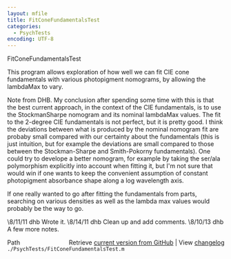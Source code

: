 ```yaml
---
layout: mfile
title: FitConeFundamentalsTest
categories:
  - PsychTests
encoding: UTF-8
---
```


FitConeFundamentalsTest

This program allows exploration of how well we can fit
CIE cone fundamentals with various photopigment nomograms,
by allowing the lambdaMax to vary.

Note from DHB.  My conclusion after spending some time with
this is that the best current approach, in the context of the
CIE fundamentals, is to use the StockmanSharpe nomogram and
its nominal lambdaMax values.  The fit to the 2-degree CIE
fundamentals is not perfect, but it is pretty good. I think
the deviations between what is produced by the nominal
nomogram fit are probaby small compared with our certainty
about the fundamentals (this is just intuition, but for example
the deviations are small compared to those between the Stockman-Sharpe
and Smith-Pokorny fundamentals).  One could try to develope a better
nomogram, for example by taking the ser/ala polymorphism explicitly
into account when fitting it, but I'm not sure that would win if one
wants to keep the convenient assumption of constant photopigment
absorbance shape along a log wavelength axis.

If one really wanted to go after fitting the fundamentals from parts,
searching on various densities as well as the lambda max values
would probably be the way to go.

\8/11/11  dhb  Wrote it.
\8/14/11  dhb  Clean up and add comments.
\8/10/13  dhb  A few more notes.


<div class="code_header" style="text-align:right;">
  <span style="float:left;">Path&nbsp;&nbsp;</span> <span class="counter">Retrieve <a href=
  "https://raw.github.com/Psychtoolbox-3/Psychtoolbox-3/beta/./PsychTests/FitConeFundamentalsTest.m">current version from GitHub</a> | View <a href=
  "https://github.com/Psychtoolbox-3/Psychtoolbox-3/commits/beta/./PsychTests/FitConeFundamentalsTest.m">changelog</a></span>
</div>
<div class="code">
  <code>./PsychTests/FitConeFundamentalsTest.m</code>
</div>
